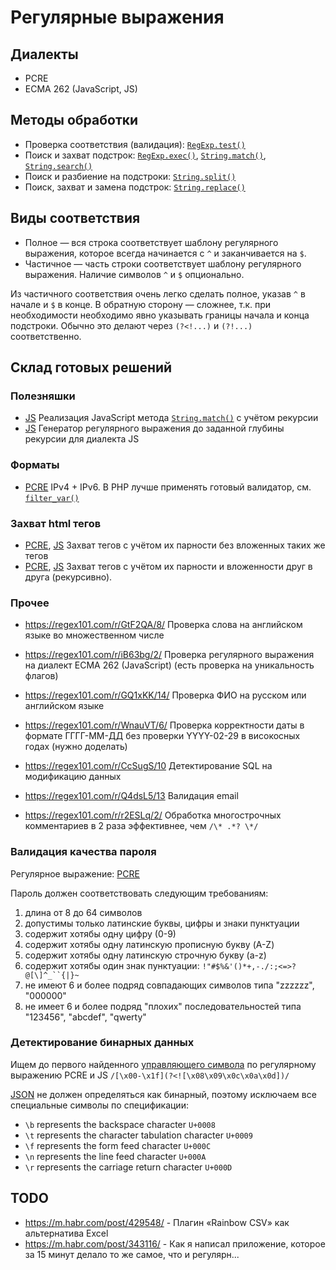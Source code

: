 # Регулярные выражения

## Диалекты
* PCRE
* ECMA 262 (JavaScript, JS)

## Методы обработки
* Проверка соответствия (валидация): [`RegExp.test()`](https://developer.mozilla.org/en-US/docs/Web/JavaScript/Reference/Global_Objects/RegExp/test)
* Поиск и захват подстрок: [`RegExp.exec()`](https://developer.mozilla.org/en-US/docs/Web/JavaScript/Reference/Global_Objects/RegExp/exec), [`String.match()`](https://developer.mozilla.org/en-US/docs/Web/JavaScript/Reference/Global_Objects/String/match), [`String.search()`](https://developer.mozilla.org/en-US/docs/Web/JavaScript/Reference/Global_Objects/String/search)
* Поиск и разбиение на подстроки: [`String.split()`](https://developer.mozilla.org/en-US/docs/Web/JavaScript/Reference/Global_Objects/String/split)
* Поиск, захват и замена подстрок: [`String.replace()`](https://developer.mozilla.org/en-US/docs/Web/JavaScript/Reference/Global_Objects/String/replace)

## Виды соответствия
* Полное — вся строка соответствует шаблону регулярного выражения, которое всегда начинается с `^` и заканчивается на `$`.
* Частичное — часть строки соответствует шаблону регулярного выражения. Наличие символов `^` и `$` опционально.

Из частичного соответствия очень легко сделать полное, указав `^` в начале и `$` в конце. В обратную сторону — сложнее, т.к.  при необходимости необходимо явно указывать границы начала и конца подстроки. Обычно это делают через `(?<!...)` и `(?!...)` соответственно.

## Склад готовых решений

### Полезняшки

* [JS](https://jsfiddle.net/zqta1481/14/) Реализация JavaScript метода [`String.match()`](https://developer.mozilla.org/en-US/docs/Web/JavaScript/Reference/Global_Objects/String/match) с учётом рекурсии
* [JS](https://jsfiddle.net/rea4sxgn/) Генератор регулярного выражения до заданной глубины рекурсии для диалекта JS

### Форматы
* [PCRE](https://regex101.com/r/eVEGRY/1/) IPv4 + IPv6. В PHP лучше применять готовый валидатор, см. [`filter_var()`](http://php.net/manual/en/function.filter-var.php)

### Захват html тегов
* [PCRE](https://regex101.com/r/JVzBz2/3), [JS](https://regex101.com/r/CvlwKz/1) Захват тегов с учётом их парности без вложенных таких же тегов
* [PCRE](https://regex101.com/r/jwH6O2/4), [JS](https://regex101.com/r/IVSo1x/1) Захват тегов с учётом их парности и вложенности друг в друга (рекурсивно).

### Прочее
* https://regex101.com/r/GtF2QA/8/ Проверка слова на английском языке во множественном числе
* https://regex101.com/r/iB63bg/2/ Проверка регулярного выражения на диалект ECMA 262 (JavaScript) (есть проверка на уникальность флагов)
* https://regex101.com/r/GQ1xKK/14/ Проверка ФИО на русском или английском языке
* https://regex101.com/r/WnauVT/6/ Проверка корректности даты в формате ГГГГ-ММ-ДД без проверки YYYY-02-29 в високосных годах (нужно доделать)
* https://regex101.com/r/CcSugS/10 Детектирование SQL на модификацию данных
* https://regex101.com/r/Q4dsL5/13 Валидация email

* https://regex101.com/r/r2ESLq/2/ Обработка многострочных комментариев в 2 раза эффективнее, чем `/\* .*? \*/`

### Валидация качества пароля

Регулярное выражение: [PCRE](https://regex101.com/r/MOWCV3/9)

Пароль должен соответствовать следующим требованиям:
1. длина от 8 до 64 символов
2. допустимы только латинские буквы, цифры и знаки пунктуации
3. содержит хотябы одну цифру (0-9)
4. содержит хотябы одну латинскую прописную букву (A-Z)
5. содержит хотябы одну латинскую строчную букву (a-z)
6. содержит хотябы один знак пунктуации: `!"#$%&'()*+,-./:;<=>?@[\]^_``{|}~`
7. не имеют 6 и более подряд совпадающих символов типа "zzzzzz", "000000"
8. не имеет 6 и более подряд "плохих" последовательностей типа "123456", "abcdef", "qwerty"

### Детектирование бинарных данных

Ищем до первого найденного [управляющего символа](https://unicode-table.com/ru/#control-character) по регулярному выражению PCRE и JS `/[\x00-\x1f](?<![\x08\x09\x0c\x0a\x0d])/`

[JSON](http://json.org/) не должен определяться как бинарный, поэтому исключаем все специальные символы по спецификации:
* `\b` represents the backspace character `U+0008`
* `\t` represents the character tabulation character `U+0009`
* `\f` represents the form feed character `U+000C`
* `\n` represents the line feed character `U+000A`
* `\r` represents the carriage return character `U+000D`

## TODO

* https://m.habr.com/post/429548/ - Плагин «Rainbow CSV» как альтернатива Excel
* https://m.habr.com/post/343116/ - Как я написал приложение, которое за 15 минут делало то же самое, что и регулярн...
